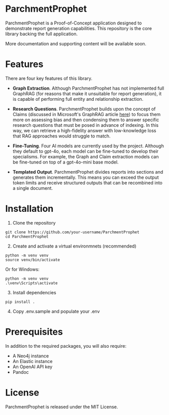 # ParchmentProphet

ParchmentProphet is a Proof-of-Concept application designed to demonstrate report generation capabilities. This repository is the core library backing the full application.

More documentation and supporting content will be available soon.

# Features

There are four key features of this library.

- **Graph Extraction**. Although ParchmentProphet has not implemented full GraphRAG (for reasons that make it unsuitable for report generation), it is capable of performing full entity and relationship extraction.

- **Research Questions**. ParchmentProphet builds upon the concept of Claims (discussed in Microsoft's GraphRAG article [here](https://microsoft.github.io/graphrag/posts/index/1-default_dataflow/)) to focus them more on assessing bias and then condensing them to answer specific research questions that must be posed in advance of indexing. In this way, we can retrieve a high-fidelity answer with low-knowledge loss that RAG approaches would struggle to match.

- **Fine-Tuning**. Four AI models are currently used by the project. Although they default to gpt-4o, each model can be fine-tuned to develop their specialisms. For example, the Graph and Claim extraction models can be fine-tuned on top of a gpt-4o-mini base model.

- **Templated Output**. ParchmentProphet divides reports into sections and generates them incrementally. This means you can exceed the output token limits and receive structured outputs that can be recombined into a single document.

# Installation

1. Clone the repository

```
git clone https://github.com/your-username/ParchmentProphet
cd ParchmentProphet
```

2. Create and activate a virtual environmnets (recommended)

```
python -m venv venv
source venv/bin/activate
```

Or for Windows:

```
python -m venv venv
.\venv\Scripts\activate
```

3. Install dependencies

```
pip install .
```

4. Copy .env.sample and populate your .env

# Prerequisites

In addition to the required packages, you will also require:

- A Neo4j instance
- An Elastic instance
- An OpenAI API key
- Pandoc

# License

ParchmentProphet is released under the MIT License.
